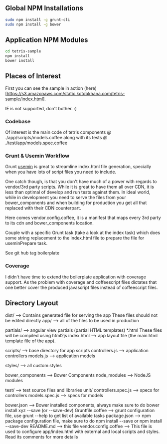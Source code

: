 ## Global NPM Installations

```sh
sudo npm install -g grunt-cli
sudo npm install -g bower
```

## Application NPM Modules

```sh
cd tetris-sample
npm install
bower install
```

## Places of Interest

First you can see the sample in action 
(here)[https://s3.amazonaws.com/static.kotobkhana.com/tetris-sample/index.html].

IE is not supported, don't bother. :)

### Codebase

Of interest is the main code of tetris components @ ./app/scripts/models.coffee
along with its tests @ ./test/app/models.spec.coffee

### Grunt & Usemin Workflow

Grunt [usemin](https://github.com/yeoman/grunt-usemin) is great to streamline index.html
file generation, specially when you have lots of script files you need to include.

One catch though, is that you don't have much of a power with regards to 
vendor/3rd party scripts. While it is great to have them all over CDN, it is less
than optimal of develop and run tests against them. In ideal world, while in
development you need to serve the files from your bower_components and when 
building for production you get all that replaced with their CDN counterpart.

Here comes vendor.config.coffee, it is a manifest that maps every 3rd party to 
its cdn and bower_components location.

Couple with a specific Grunt task (take a look at the index task) which does some
string replacement to the index.html file to prepare the file for useminPrepare
task.

See git hub tag boilerplate

### Coverage

I didn't have time to extend the boilerplate application with coverage support.
As the problem with coverage and coffeescript files dictates that one better 
cover the produced javascript files instead of coffeescript files.

## Directory Layout

dist/                     --> Contains generated file for serving the app
                              These files should not be edited directly
app/                      --> all of the files to be used in production

  partials/               --> angular view partials (partial HTML templates)
    *.html                    These files will be compiled using html2js
  index.html              --> app layout file (the main html template file of the app).

  scripts/                --> base directory for app scripts
    controllers.js        --> application controllers
    models.js             --> application models

  styles/                 --> all custom styles

bower_components          --> Bower Components
node_modules              --> NodeJS modules

test/                     --> test source files and libraries
  unit/
    controllers.spec.js   --> specs for controllers
    models.spec.js        --> specs for models

bower.json                --> Bower installed components, always make sure
                              to do bower install xyz --save (or --save-dev)
Gruntfile.coffee          --> grunt configuration file, use grunt --help to 
                              get list of available tasks
package.json              --> npm package configuration file, make sure to
                              do npm install --save or npm install --save-dev
README.md                 --> this file
vendor.config.coffee      --> This file is used to configure app/index.html
                              with external and local scripts and styles. Read
                              its comments for more details